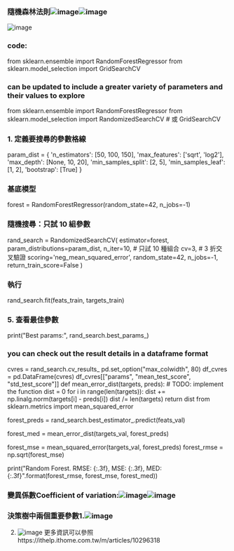 ### 隨機森林法則![image](https://github.com/user-attachments/assets/0b9edfcb-cf05-48aa-82ec-2c049e4141ff)![image](https://github.com/user-attachments/assets/1af7f702-18bc-4a18-a72a-b4ace1342c63)
![image](https://github.com/user-attachments/assets/4ad4fbc7-f0b2-4612-a140-012b5b85c39a)
### code:
from sklearn.ensemble import RandomForestRegressor
from sklearn.model_selection import GridSearchCV

### can be updated to include a greater variety of parameters and their values to explore
from sklearn.ensemble import RandomForestRegressor
from sklearn.model_selection import RandomizedSearchCV  # 或 GridSearchCV

### 1. 定義要搜尋的參數格線
param_dist = {
    'n_estimators':      [50, 100, 150],
    'max_features':      ['sqrt', 'log2'],
    'max_depth':         [None, 10, 20],
    'min_samples_split': [2, 5],
    'min_samples_leaf':  [1, 2],
    'bootstrap':         [True]
}

### 基底模型
forest = RandomForestRegressor(random_state=42, n_jobs=-1)

### 隨機搜尋：只試 10 組參數
rand_search = RandomizedSearchCV(
    estimator=forest,
    param_distributions=param_dist,
    n_iter=10,                # 只試 10 種組合
    cv=3,                     # 3 折交叉驗證
    scoring='neg_mean_squared_error',
    random_state=42,
    n_jobs=-1,
    return_train_score=False
)

### 執行
rand_search.fit(feats_train, targets_train)

### 5. 查看最佳參數
print("Best params:", rand_search.best_params_)

### you can check out the result details in a dataframe format
cvres = rand_search.cv_results_
pd.set_option("max_colwidth", 80)
df_cvres = pd.DataFrame(cvres)
df_cvres[["params", "mean_test_score", "std_test_score"]]
def mean_error_dist(targets, preds):
    # TODO: implement the function
    dist = 0
    for i in range(len(targets)):
      dist += np.linalg.norm(targets[i] - preds[i])
    dist /= len(targets)
    return dist
  from sklearn.metrics import mean_squared_error

forest_preds = rand_search.best_estimator_.predict(feats_val)

forest_med = mean_error_dist(targets_val, forest_preds)

forest_mse = mean_squared_error(targets_val, forest_preds)
forest_rmse = np.sqrt(forest_mse)

print("Random Forest. RMSE: {:.3f}, MSE: {:.3f}, MED: {:.3f}".format(forest_rmse, forest_mse, forest_med))
### 變異係數Coefficient of variation:![image](https://github.com/user-attachments/assets/83d8a1c8-fedb-4c8d-b9da-554118cdfc7a)![image](https://github.com/user-attachments/assets/d115b4a1-c71f-497b-b23a-2ff9f6d2154a)
### 決策樹中兩個重要參數1.![image](https://github.com/user-attachments/assets/56c477ae-375c-4163-87de-72ee5ad2b21b)
2. ![image](https://github.com/user-attachments/assets/1139761f-f4a6-4bb9-8960-ce8c26e68a3f)
更多資訊可以參照https://ithelp.ithome.com.tw/m/articles/10296318

